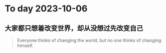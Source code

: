 
# To day 2023-10-06


## 大家都只想着改变世界，却从没想过先改变自己
> Everyone thinks of changing the world, but no one thinks of changing himself.

    